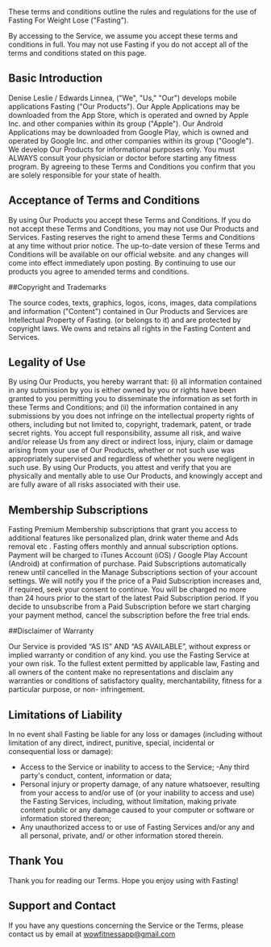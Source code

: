 These terms and conditions outline the rules and regulations for the use of Fasting For Weight Lose ("Fasting").

By accessing to the Service, we assume you accept these terms and conditions in full. You may not use Fasting if you do not accept all of the terms and conditions stated on this page.

## Basic Introduction

Denise Leslie / Edwards Linnea, ("We", "Us," "Our") develops mobile applications Fasting ("Our Products"). Our Apple Applications may be downloaded from the App Store, which is operated and owned by Apple Inc. and other companies within its group ("Apple"). Our Android Applications may be downloaded from Google Play, which is owned and operated by Google Inc. and other companies within its group ("Google"). We develop Our Products for informational purposes only. You must ALWAYS consult your physician or doctor before starting any fitness program. By agreeing to these Terms and Conditions you confirm that you are solely responsible for your state of health.

## Acceptance of Terms and Conditions

By using Our Products you accept these Terms and Conditions. If you do not accept these Terms and Conditions, you may not use Our Products and Services. Fasting reserves the right to amend these Terms and Conditions at any time without prior notice. The up-to-date version of these Terms and Conditions will be available on our official website. and any changes will come into effect immediately upon posting. By continuing to use our products you agree to amended terms and conditions.

##Copyright and Trademarks

The source codes, texts, graphics, logos, icons, images, data compilations and information ("Content") contained in Our Products and Services are Intellectual Property of Fasting. (or belongs to it) and are protected by copyright laws. We owns and retains all rights in the Fasting Content and Services.

## Legality of Use

By using Our Products, you hereby warrant that: (i) all information contained in any submission by you is either owned by you or rights have been granted to you permitting you to disseminate the information as set forth in these Terms and Conditions; and (ii) the information contained in any submissions by you does not infringe on the intellectual property rights of others, including but not limited to, copyright, trademark, patent, or trade secret rights. You accept full responsibility, assume all risk, and waive and/or release Us from any direct or indirect loss, injury, claim or damage arising from your use of Our Products, whether or not such use was appropriately supervised and regardless of whether you were negligent in such use. By using Our Products, you attest and verify that you are physically and mentally able to use Our Products, and knowingly accept and are fully aware of all risks associated with their use.

## Membership Subscriptions

Fasting Premium Membership subscriptions that grant you access to additional features like personalized plan, drink water theme and Ads removal etc . Fasting offers monthly and annual subscription options. Payment will be charged to iTunes Account (iOS) / Google Play Account (Android) at confirmation of purchase. Paid Subscriptions automatically renew until cancelled in the Manage Subscriptions section of your account settings. We will notify you if the price of a Paid Subscription increases and, if required, seek your consent to continue. You will be charged no more than 24 hours prior to the start of the latest Paid Subscription period. If you decide to unsubscribe from a Paid Subscription before we start charging your payment method, cancel the subscription before the free trial ends.

##Disclaimer of Warranty

Our Service is provided “AS IS” AND “AS AVAILABLE”, without express or implied warranty or condition of any kind. you use the Fasting Service at your own risk. To the fullest extent permitted by applicable law, Fasting and all owners of the content make no representations and disclaim any warranties or conditions of satisfactory quality, merchantability, fitness for a particular purpose, or non- infringement.

## Limitations of Liability

In no event shall Fasting be liable for any loss or damages (including without limitation of any direct, indirect, punitive, special, incidental or consequential loss or damage):
- Access to the Service or inability to access to the Service;
-Any third party's conduct, content, information or data;
- Personal injury or property damage, of any nature whatsoever, resulting from your access to and/or use of (or your inability to access and use) the Fasting Services, including, without limitation, making private content public or any damage caused to your computer or software or information stored thereon;
- Any unauthorized access to or use of Fasting Services and/or any and all personal, private, and/ or other information stored therein.

## Thank You

Thank you for reading our Terms. Hope you enjoy using with Fasting!

## Support and Contact

If you have any questions concerning the Service or the Terms, please contact us by email at wowfitnessapp@gmail.com
